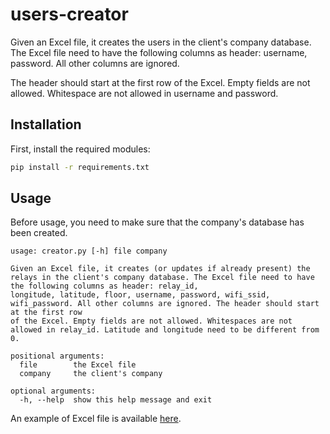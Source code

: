 # users-creator

Given an Excel file, it creates the users in the client's company database.
The Excel file need to have the following columns as header: username, password. All other columns are ignored.

The header should start at the first row of the Excel.
Empty fields are not allowed.
Whitespace are not allowed in username and password.

## Installation

First, install the required modules:

```bash
pip install -r requirements.txt
```

## Usage

Before usage, you need to make sure that the company's database has been created.

```
usage: creator.py [-h] file company

Given an Excel file, it creates (or updates if already present) the relays in the client's company database. The Excel file need to have the following columns as header: relay_id,
longitude, latitude, floor, username, password, wifi_ssid, wifi_password. All other columns are ignored. The header should start at the first row
of the Excel. Empty fields are not allowed. Whitespaces are not allowed in relay_id. Latitude and longitude need to be different from 0.

positional arguments:
  file        the Excel file
  company     the client's company

optional arguments:
  -h, --help  show this help message and exit
```

An example of Excel file is available [here](examples/excel.xlsx).
